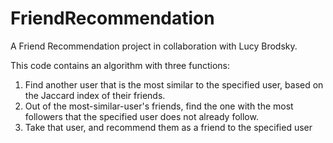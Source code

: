 # FriendRecommendation
A Friend Recommendation project in collaboration with Lucy Brodsky.

This code contains an algorithm with three functions:

1. Find another user that is the most similar to the specified user, based on the Jaccard index of their friends.
2. Out of the most-similar-user's friends, find the one with the most followers that the specified user does not already follow.
3. Take that user, and recommend them as a friend to the specified user
